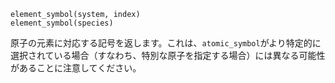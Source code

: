 ```
element_symbol(system, index)
element_symbol(species)
```

原子の元素に対応する記号を返します。これは、`atomic_symbol`がより特定的に選択されている場合（すなわち、特別な原子を指定する場合）には異なる可能性があることに注意してください。
